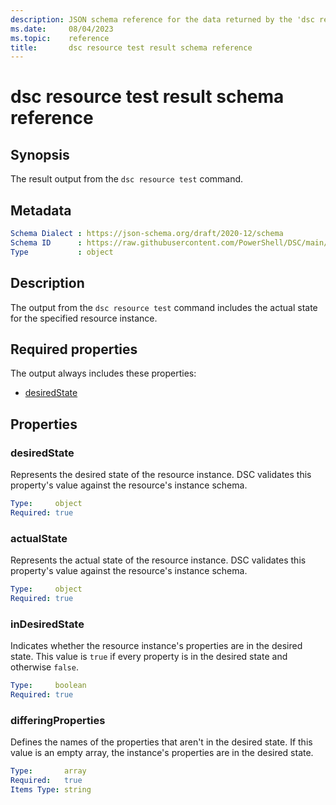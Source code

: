 ```yaml
---
description: JSON schema reference for the data returned by the 'dsc resource test' command.
ms.date:     08/04/2023
ms.topic:    reference
title:       dsc resource test result schema reference
---
```


# dsc resource test result schema reference

## Synopsis

The result output from the `dsc resource test` command.

## Metadata

```yaml
Schema Dialect : https://json-schema.org/draft/2020-12/schema
Schema ID      : https://raw.githubusercontent.com/PowerShell/DSC/main/schemas/2023/08/outputs/resource/test.json
Type           : object
```

## Description

The output from the `dsc resource test` command includes the actual state for the specified
resource instance.

## Required properties

The output always includes these properties:

- [desiredState](#desiredstate)

## Properties

### desiredState

Represents the desired state of the resource instance. DSC validates this property's value against
the resource's instance schema.

```yaml
Type:     object
Required: true
```

### actualState

Represents the actual state of the resource instance. DSC validates this property's value against
the resource's instance schema.

```yaml
Type:     object
Required: true
```

### inDesiredState

Indicates whether the resource instance's properties are in the desired state. This value is `true`
if every property is in the desired state and otherwise `false`.

```yaml
Type:     boolean
Required: true
```

### differingProperties

Defines the names of the properties that aren't in the desired state. If this value is an empty
array, the instance's properties are in the desired state.

```yaml
Type:       array
Required:   true
Items Type: string
```
